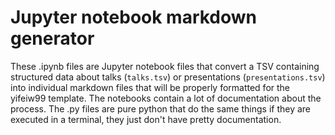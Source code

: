 # Jupyter notebook markdown generator

These .ipynb files are Jupyter notebook files that convert a TSV containing structured data about talks (`talks.tsv`) or presentations (`presentations.tsv`) into individual markdown files that will be properly formatted for the yifeiw99 template. The notebooks contain a lot of documentation about the process. The .py files are pure python that do the same things if they are executed in a terminal, they just don't have pretty documentation.




